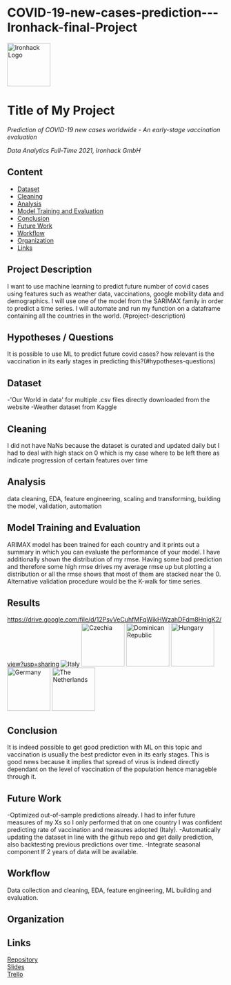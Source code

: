 # COVID-19-new-cases-prediction---Ironhack-final-Project

<img src="https://bit.ly/2VnXWr2" alt="Ironhack Logo" width="100"/>

# Title of My Project
*Prediction of COVID-19 new cases worldwide - An early-stage vaccination evaluation*

*Data Analytics Full-Time 2021, Ironhack GmbH*

## Content
- [Dataset](#dataset)
- [Cleaning](#cleaning)
- [Analysis](#analysis)
- [Model Training and Evaluation](#model-training-and-evaluation)
- [Conclusion](#conclusion)
- [Future Work](#future-work)
- [Workflow](#workflow)
- [Organization](#organization)
- [Links](#links)

## Project Description
I want to use machine learning to predict future number of covid cases using features such as weather data, vaccinations, google mobility data and demographics.
I will use one of the model from the SARIMAX family in order to predict a time series. I will automate and run my function on a dataframe containing all the countries in the world. (#project-description)

## Hypotheses / Questions
It is possible to use ML to predict future covid cases? how relevant is the vaccination in its early stages in predicting this?(#hypotheses-questions)

## Dataset
-'Our World in data' for multiple .csv files directly downloaded from the website
-Weather dataset from Kaggle

## Cleaning
I did not have NaNs because the dataset is curated and updated daily but I had to deal with high stack on 0 which is my case where to be left there as indicate progression of certain features over time

## Analysis
data cleaning,
EDA,
feature engineering,
scaling and transforming,
building the model,
validation,
automation

## Model Training and Evaluation
ARIMAX model has been trained for each country and it prints out a summary in which you can evaluate the performance of your model. I have additionally shown the distribution of my rmse. Having some bad prediction and therefore some high rmse drives my average rmse up but plotting a distribution or all the rmse shows that most of them are stacked near the 0. Alternative validation procedure would be the K-walk for time series.

## Results
https://drive.google.com/file/d/12PsvVeCuhfMFqWikHWzahDFdm8HnigK2/view?usp=sharing
<img src="https://drive.google.com/file/d/12PsvVeCuhfMFqWikHWzahDFdm8HnigK2/view?usp=sharing" alt="Italy" />
<img src="https://drive.google.com/file/d/1HnwH_xjjqhXTCgndi9RnmVBX3e-zM5n7/view?usp=sharing" alt="Czechia" width="100"/>
<img src="https://drive.google.com/file/d/1aJuh1crbWRoAWgvHoHL5zXEhXF3xAczt/view?usp=sharing" alt="Dominican Republic" width="100"/>
<img src="https://drive.google.com/file/d/1FwESxw-V0pPSkwDCDdX3OuAXN4t55Viy/view?usp=sharing" alt="Hungary" width="100"/>
<img src="https://drive.google.com/file/d/1IwOc-92gep0S2u3w8iBRxmwKwQxBWh8U/view?usp=sharing" alt="Germany" width="100"/>
<img src="https://drive.google.com/file/d/1ZqwXBG03k4j8gRTnJ587EE4ZP1gIy7y-/view?usp=sharing" alt="The Netherlands" width="100"/>

## Conclusion
It is indeed possible to get good prediction with ML on this topic and vaccination is usually the best predictor even in its early stages. This is good news because it implies that spread of virus is indeed directly dependant on the level of vaccination of the population hence manageble through it.

## Future Work
-Optimized out-of-sample predictions already. I had to infer future measures of my Xs so I only performed that on one country I was confident predicting rate of vaccination and measures adopted (Italy).
-Automatically updating the dataset in line with the github repo and get daily prediction, also backtesting previous predictions over time.
-Integrate seasonal component If 2 years of data will be available.

## Workflow
Data collection and cleaning, EDA, feature engineering, ML building and evaluation.

## Organization


## Links



[Repository](https://github.com/)  
[Slides](https://slides.com/)  
[Trello](https://trello.com/en)  
